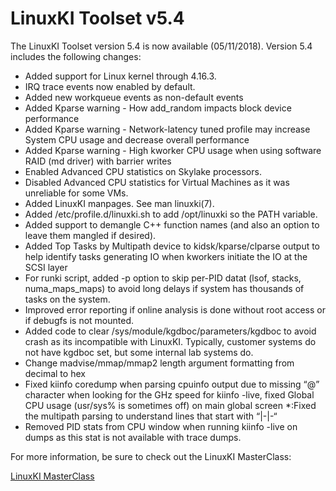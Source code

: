 # LinuxKI Toolset v5.4

The LinuxKI Toolset version 5.4 is now available (05/11/2018).   Version 5.4 includes the following changes:

* Added support for Linux kernel through 4.16.3.
* IRQ trace events now enabled by default.
* Added new workqueue events as non-default events
* Added Kparse warning - How add_random impacts block device performance
* Added Kparse warning - Network-latency tuned profile may increase System CPU usage and decrease overall performance
* Added Kparse warning - High kworker CPU usage when using software RAID (md driver) with barrier writes
* Enabled Advanced CPU statistics on Skylake processors.
* Disabled Advanced CPU statistics for Virtual Machines as it was unreliable for some VMs.
* Added LinuxKI manpages.   See man linuxki(7).
* Added /etc/profile.d/linuxki.sh to add /opt/linuxki so the PATH variable.
* Added support to demangle C++ function names (and also an option to leave them mangled if desired).
* Added Top Tasks by Multipath device to kidsk/kparse/clparse output to help identify tasks generating IO when kworkers initiate the IO at the SCSI layer
* For runki script, added -p option to skip per-PID datat (lsof, stacks, numa_maps_maps) to avoid long delays if system has thousands of tasks on the system.
* Improved error reporting if online analysis is done without root access or if debugfs is not mounted.
* Added code to clear /sys/module/kgdboc/parameters/kgdboc to avoid crash as its incompatible with LinuxKI.    Typically, customer systems do not have kgdboc set, but some internal lab systems do.
* Change madvise/mmap/mmap2 length argument formatting from decimal to hex
* Fixed kiinfo coredump when parsing cpuinfo output due to missing “@” character when looking for the GHz speed for kiinfo -live, fixed Global CPU usage (usr/sys% is sometimes off) on main global screen
*:Fixed the multipath parsing to understand lines that start with “|-|-“
* Removed PID stats from CPU window when running kiinfo -live on dumps as this stat is not available with trace dumps.

For more information, be sure to check out the LinuxKI MasterClass:

[LinuxKI MasterClass](https://github.com/HewlettPackard/LinuxKI/raw/master/documentation/LinuxKI_MasterClass.pdf)

